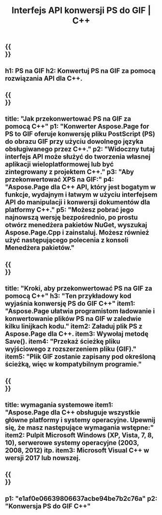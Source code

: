 ﻿---
translation: true
template: /_templates/_conversion-child-cpp.md
title: Interfejs API konwersji PS do GIF | C++
url: /cpp/conversion/ps-to-gif/
description: Konwersja PS do GIF zapewniona przez Aspose.Page dla rozwiązania C++ API. Działa w C++ Runtime Environment dla Windows 32-bitowy, Windows 64-bitowy i Linux 64-bitowy.
informat: PS
outformat: GIF
otherformats: XPS EPS
---

{{<section banner>}}
---
h1: PS na GIF
h2: Konwertuj PS na GIF za pomocą rozwiązania API dla C++.
---

{{<section overview>}}
---
title: "Jak przekonwertować PS na GIF za pomocą C++"
p1: "Konwerter Aspose.Page for PS to GIF oferuje konwersję pliku PostScript (PS) do obrazu GIF przy użyciu dowolnego języka obsługiwanego przez C++."
p2: "Widoczny tutaj interfejs API może służyć do tworzenia własnej aplikacji wieloplatformowej lub być zintegrowany z projektem C++."
p3: "Aby przekonwertować XPS na GIF:"
p4: "Aspose.Page dla C++ API, który jest bogatym w funkcje, wydajnym i łatwym w użyciu interfejsem API do manipulacji i konwersji dokumentów dla platformy C++."
p5: "Możesz pobrać jego najnowszą wersję bezpośrednio, po prostu otwórz menedżera pakietów NuGet, wyszukaj Aspose.Page.Cpp i zainstaluj. Możesz również użyć następującego polecenia z konsoli Menedżera pakietów."
---

{{<section feature1>}}
---
title: "Kroki, aby przekonwertować PS na GIF za pomocą C++"
h3: "Ten przykładowy kod wyjaśnia konwersję PS do GIF C++"
item1: "Aspose.Page ułatwia programistom ładowanie i konwertowanie plików PS na GIF w zaledwie kilku linijkach kodu."
item2: Załaduj plik PS z Aspose.Page dla C++.
item3: Wywołaj metodę Save().
item4: "Przekaż ścieżkę pliku wyjściowego z rozszerzeniem pliku (GIF)."
item5: "Plik GIF zostanie zapisany pod określoną ścieżką, więc w kompatybilnym programie."
---

{{<section feature2>}}
---
title: wymagania systemowe
item1: "Aspose.Page dla C++ obsługuje wszystkie główne platformy i systemy operacyjne. Upewnij się, że masz następujące wymagania wstępne:"
item2: Pulpit Microsoft Windows (XP, Vista, 7, 8, 10), serwerowe systemy operacyjne (2003, 2008, 2012) itp.
item3: Microsoft Visual C++ w wersji 2017 lub nowszej.
---

{{<section gist>}}
---
p1: "e1af0e06639806637acbe94be7b2c76a"
p2: "Konwersja PS do GIF C++"
---
